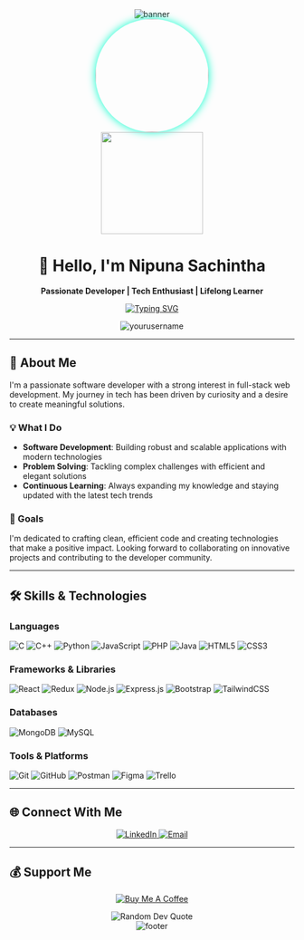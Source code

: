 <div align="center">
  <img src="https://capsule-render.vercel.app/api?type=waving&color=gradient&height=150&section=header&text=SachinthaX&fontSize=60&animation=fadeIn" alt="banner" />
</div>

<div align="center">
  <a target="_blank" rel="noopener noreferrer" href="https://github.com/SachinthaX/SachinthaX/blob/main/[your-gif].gif?raw=true">
    <img src="https://github.com/SachinthaX/SachinthaX/blob/main/[your-gif].gif?raw=true" width="200" style="border-radius: 50%; box-shadow: 0 0 15px #00ffcc;" />
  </a>
</div>

<div align="center">
  <img src="https://github.com/SachinthaX/SachinthaX/blob/main/coding-animation.gif?raw=true" width="180" style="display: inline-block;">
</div>

# <div align="center">👋 Hello, I'm Nipuna Sachintha</div>

<div align="center"><strong>Passionate Developer | Tech Enthusiast | Lifelong Learner</strong></div>

<p align="center">
  <a href="https://git.io/typing-svg">
    <img src="https://readme-typing-svg.demolab.com?font=Fira+Code&pause=1000&color=00FF00&center=true&vCenter=true&width=435&lines=Full-stack+Developer;UI%2FUX+Enthusiast;Open-Source+Contributor;Tech+Writer" alt="Typing SVG" />
  </a>
</p>

<p align="center">
  <img src="https://komarev.com/ghpvc/?username=SachinthaX&label=Profile%20views&color=0e75b6&style=flat" alt="yourusername" />
</p>

<hr>

## 🚀 About Me

I'm a passionate software developer with a strong interest in full-stack web development. My journey in tech has been driven by curiosity and a desire to create meaningful solutions.

### 💡 What I Do

- **Software Development**: Building robust and scalable applications with modern technologies
- **Problem Solving**: Tackling complex challenges with efficient and elegant solutions
- **Continuous Learning**: Always expanding my knowledge and staying updated with the latest tech trends

### 🎯 Goals

I'm dedicated to crafting clean, efficient code and creating technologies that make a positive impact. Looking forward to collaborating on innovative projects and contributing to the developer community.

<hr>

## 🛠️ Skills & Technologies

### Languages

![C](https://img.shields.io/badge/c-%2300599C.svg?style=for-the-badge&logo=c&logoColor=white)
![C++](https://img.shields.io/badge/c++-%2300599C.svg?style=for-the-badge&logo=c%2B%2B&logoColor=white)
![Python](https://img.shields.io/badge/python-%2314354C.svg?style=for-the-badge&logo=python&logoColor=white)
![JavaScript](https://img.shields.io/badge/javascript-%23323330.svg?style=for-the-badge&logo=javascript&logoColor=%23F7DF1E)
![PHP](https://img.shields.io/badge/php-%23777BB4.svg?style=for-the-badge&logo=php&logoColor=white)
![Java](https://img.shields.io/badge/java-%23ED8B00.svg?style=for-the-badge&logo=openjdk&logoColor=white)
![HTML5](https://img.shields.io/badge/html5-%23E34F26.svg?style=for-the-badge&logo=html5&logoColor=white)
![CSS3](https://img.shields.io/badge/css3-%231572B6.svg?style=for-the-badge&logo=css3&logoColor=white)

### Frameworks & Libraries

![React](https://img.shields.io/badge/react-%2320232a.svg?style=for-the-badge&logo=react&logoColor=%2361DAFB)
![Redux](https://img.shields.io/badge/redux-%23593d88.svg?style=for-the-badge&logo=redux&logoColor=white)
![Node.js](https://img.shields.io/badge/node.js-6DA55F?style=for-the-badge&logo=node.js&logoColor=white)
![Express.js](https://img.shields.io/badge/express.js-%23404d59.svg?style=for-the-badge&logo=express&logoColor=%2361DAFB)
![Bootstrap](https://img.shields.io/badge/bootstrap-%23563D7C.svg?style=for-the-badge&logo=bootstrap&logoColor=white)
![TailwindCSS](https://img.shields.io/badge/tailwindcss-%2338B2AC.svg?style=for-the-badge&logo=tailwind-css&logoColor=white)

### Databases

![MongoDB](https://img.shields.io/badge/MongoDB-%234ea94b.svg?style=for-the-badge&logo=mongodb&logoColor=white)
![MySQL](https://img.shields.io/badge/mysql-%2300f.svg?style=for-the-badge&logo=mysql&logoColor=white)

### Tools & Platforms

![Git](https://img.shields.io/badge/git-%23F05033.svg?style=for-the-badge&logo=git&logoColor=white)
![GitHub](https://img.shields.io/badge/github-%23121011.svg?style=for-the-badge&logo=github&logoColor=white)
![Postman](https://img.shields.io/badge/Postman-FF6C37?style=for-the-badge&logo=postman&logoColor=white)
![Figma](https://img.shields.io/badge/figma-%23F24E1E.svg?style=for-the-badge&logo=figma&logoColor=white)
![Trello](https://img.shields.io/badge/Trello-%23026AA7.svg?style=for-the-badge&logo=Trello&logoColor=white)

<hr>

## 🌐 Connect With Me

<p align="center">
  <a href="https://www.linkedin.com/in/h-n-sachintha/" target="_blank">
    <img src="https://img.shields.io/badge/LinkedIn-%230077B5.svg?style=for-the-badge&logo=linkedin&logoColor=white" alt="LinkedIn" />
  </a>
  
  <a href="mailto:nipunasachintha77@gmail.com">
    <img src="https://img.shields.io/badge/Email-D14836?style=for-the-badge&logo=gmail&logoColor=white" alt="Email" />
  </a>
</p>

<hr>


## 💰 Support Me

<p align="center">
  <a href="https://buymeacoffee.com/sachinthax" target="_blank">
    <img src="https://img.shields.io/badge/Buy%20Me%20a%20Coffee-ffdd00?style=for-the-badge&logo=buy-me-a-coffee&logoColor=black" alt="Buy Me A Coffee" />
  </a>
</p>


<div align="center">
  <img src="https://quotes-github-readme.vercel.app/api?type=horizontal&theme=radical" alt="Random Dev Quote" />
</div>

<div align="center">
  <img src="https://capsule-render.vercel.app/api?type=waving&color=gradient&height=100&section=footer&animation=twist" alt="footer" />
</div>
